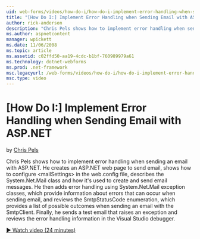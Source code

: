 ```yaml
---
uid: web-forms/videos/how-do-i/how-do-i-implement-error-handling-when-sending-email-with-aspnet
title: "[How Do I:] Implement Error Handling when Sending Email with ASP.NET | Microsoft Docs"
author: rick-anderson
description: "Chris Pels shows how to implement error handling when sending an email with ASP.NET. He creates an ASP.NET web page to send email, shows how to configure &lt..."
ms.author: aspnetcontent
manager: wpickett
ms.date: 11/06/2008
ms.topic: article
ms.assetid: c02ffd50-aa19-4cdc-b1bf-760989979a61
ms.technology: dotnet-webforms
ms.prod: .net-framework
msc.legacyurl: /web-forms/videos/how-do-i/how-do-i-implement-error-handling-when-sending-email-with-aspnet
msc.type: video
---
```

[How Do I:] Implement Error Handling when Sending Email with ASP.NET
====================
by [Chris Pels](https://twitter.com/chrispels)

Chris Pels shows how to implement error handling when sending an email with ASP.NET. He creates an ASP.NET web page to send email, shows how to configure &lt;mailSettings&gt; in the web.config file, describes the System.Net.Mail class and how it's used to create and send email messages. He then adds error handling using System.Net.Mail exception classes, which provide information about errors that can occur when sending email, and reviews the SmtpStatusCode enumeration, which provides a list of possible outcomes when sending an email with the SmtpClient. Finally, he sends a test email that raises an exception and reviews the error handling information in the Visual Studio debugger.

[&#9654; Watch video (24 minutes)](https://channel9.msdn.com/Blogs/ASP-NET-Site-Videos/how-do-i-implement-error-handling-when-sending-email-with-aspnet)
